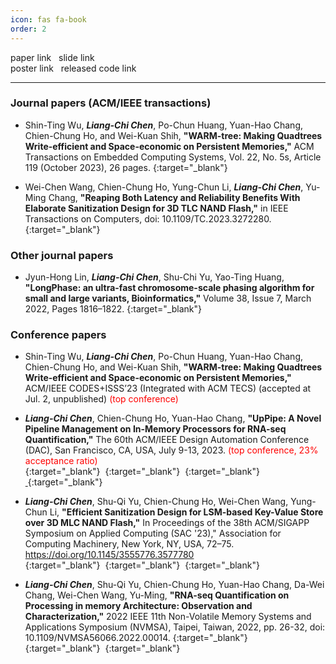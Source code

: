 ```yaml
---
icon: fas fa-book
order: 2
---
```


<i class="fa-solid fa-file-pdf fa-xl" style="color: #d32727;"></i> paper link &nbsp;
<i class="fa-solid fa-file-powerpoint fa-xl" style="color: #e47207;"></i> slide link &nbsp;  
<i class="fa-solid fa-file-image fa-xl" style="color: #154dac;"></i> poster link &nbsp;
<i class="fa-brands fa-github fa-xl" style="color: #131415;"></i> released code link &nbsp;
   
      
      
***

### Journal papers (ACM/IEEE transactions)
- Shin-Ting Wu, ***Liang-Chi Chen***, Po-Chun Huang, Yuan-Hao Chang, Chien-Chung Ho, and Wei-Kuan Shih, **"WARM-tree: Making Quadtrees Write-efficient and Space-economic on Persistent Memories,"** ACM Transactions on Embedded Computing Systems, Vol. 22, No. 5s, Article 119 (October 2023), 26 pages. 
[<i class="fa-solid fa-file-pdf fa-xl" style="color: #d32727;"></i>](https://doi.org/10.1145/3608033){:target="_blank"}&nbsp;

- Wei-Chen Wang, Chien-Chung Ho, Yung-Chun Li, ***Liang-Chi Chen***, Yu-Ming Chang, **"Reaping Both Latency and Reliability Benefits With Elaborate Sanitization Design for 3D TLC NAND Flash,"** in IEEE Transactions on Computers, doi: 10.1109/TC.2023.3272280.   
[<i class="fa-solid fa-file-pdf fa-xl" style="color: #d32727;"></i>](https://ieeexplore.ieee.org/document/10113786/){:target="_blank"}&nbsp;

### Other journal papers
- Jyun-Hong Lin, ***Liang-Chi Chen***, Shu-Chi Yu, Yao-Ting Huang, **"LongPhase: an ultra-fast chromosome-scale phasing algorithm for small and large variants, Bioinformatics,"** Volume 38, Issue 7, March 2022, Pages 1816–1822.
[<i class="fa-solid fa-file-pdf fa-xl" style="color: #d32727;"></i>](https://doi.org/10.1093/bioinformatics/btac058){:target="_blank"}&nbsp;

### Conference papers
- Shin-Ting Wu, ***Liang-Chi Chen***, Po-Chun Huang, Yuan-Hao Chang, Chien-Chung Ho, and Wei-Kuan Shih, **"WARM-tree: Making Quadtrees Write-efficient and Space-economic on Persistent Memories,"** ACM/IEEE CODES+ISSS’23 (Integrated with ACM TECS) (accepted at Jul. 2, unpublished) <font color="#f00">(top conference) </font>    

-  ***Liang-Chi Chen***, Chien-Chung Ho, Yuan-Hao Chang, **"UpPipe: A Novel Pipeline Management on In-Memory Processors for RNA-seq Quantification,"** The 60th ACM/IEEE Design Automation Conference (DAC), San Francisco, CA, USA, July 9-13, 2023. <font color="#f00">(top conference, 23% acceptance ratio) </font>    
[<i class="fa-solid fa-file-pdf fa-xl" style="color: #d32727;"></i>](https://google.com/){:target="_blank"}&nbsp;
[<i class="fa-solid fa-file-powerpoint fa-xl" style="color: #e47207;"></i>](https://drive.google.com/file/d/1XaUErirVkLod5UZwsReGUwLDN2Af026Q/view?usp=drive_link){:target="_blank"}&nbsp;
[<i class="fa-solid fa-file-image fa-xl" style="color: #154dac;"></i>](https://drive.google.com/file/d/1OGtMobOE1xZWm_qes1gTFDT9nAnk1r31/view?usp=drive_link){:target="_blank"}&nbsp;
[&nbsp;<i class="fa-brands fa-github fa-xl" style="color: #131415;"></i>](https://github.com/chi-0828/UpPipe){:target="_blank"}&nbsp;

- ***Liang-Chi Chen***, Shu-Qi Yu, Chien-Chung Ho, Wei-Chen Wang, Yung-Chun Li, **"Efficient Sanitization Design for LSM-based Key-Value Store over 3D MLC NAND Flash,"** In Proceedings of the 38th ACM/SIGAPP Symposium on Applied Computing (SAC '23)," Association for Computing Machinery, New York, NY, USA, 72–75. https://doi.org/10.1145/3555776.3577780   
[<i class="fa-solid fa-file-pdf fa-xl" style="color: #d32727;"></i>](https://dl.acm.org/doi/abs/10.1145/3555776.3577780){:target="_blank"}&nbsp;
[<i class="fa-solid fa-file-powerpoint fa-xl" style="color: #e47207;"></i>](https://drive.google.com/file/d/19bH_Trm85HtkHarAajefpxZoKSd5CQV3/view?usp=drive_link){:target="_blank"}&nbsp;
[<i class="fa-solid fa-file-image fa-xl" style="color: #154dac;"></i>](https://drive.google.com/file/d/1rnKlQvyG6Q5AiBKUgZVQMs12DnCjlJQO/view?usp=drive_link){:target="_blank"}&nbsp;


-  ***Liang-Chi Chen***, Shu-Qi Yu, Chien-Chung Ho, Yuan-Hao Chang, Da-Wei Chang, Wei-Chen Wang, Yu-Ming, **"RNA-seq Quantification on Processing in memory Architecture: Observation and Characterization,"** 2022 IEEE 11th Non-Volatile Memory Systems and Applications Symposium (NVMSA), Taipei, Taiwan, 2022, pp. 26-32, doi: 10.1109/NVMSA56066.2022.00014.
[<i class="fa-solid fa-file-pdf fa-xl" style="color: #d32727;"></i>](https://ieeexplore.ieee.org/abstract/document/9898625/){:target="_blank"}&nbsp;
[<i class="fa-solid fa-file-powerpoint fa-xl" style="color: #e47207;"></i>](https://drive.google.com/file/d/1BBApsF9JVOiIAwc3cDyd31qJUWnrnZls/view?usp=drive_link){:target="_blank"}&nbsp;
[<i class="fa-brands fa-github fa-xl" style="color: #131415;"></i>](https://github.com/chi-0828/RNA-Abundance-Quantification-on-UPMEM){:target="_blank"}&nbsp;